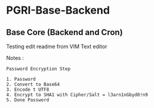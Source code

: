 # PGRI-Base-Backend
Base Core (Backend and Cron)
-----------------------

Testing edit readme from VIM Text editor


Notes : 

    Password Encryption Step

    1. Password
    2. Convert to Base64
    3. Encode t UTF8
    4. Encrypt to SHA1 with Cipher/Salt = l3arn1nGbyd0!n9
    5. Done Password
 	